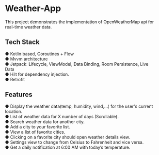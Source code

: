 # Weather-App
This project demonstrates the implementation of OpenWeatherMap api for real-time weather data.

## Tech Stack <br>

● Kotlin based, Coroutines + Flow<br>
● Mvvm architecture <br>
● Jetpack: Lifecycle, ViewModel, Data Binding, Room Persistence, Live Data <br>
● Hilt for dependency injection.<br>
● Retrofit<br>

## Features <br>
● Display the weather data(temp, humidity, wind,...) for the user's current location.<br>
● List of weather data for X number of days (Scrollable).<br>
● Search weather data for another city.<br>
● Add a city to your favorite list.<br>
● View a list of favorite cities.<br>
● Clicking on a favorite city should open weather details view.<br>
● Settings view to change from Celsius to Fahrenheit and vice versa.<br>
● Get a daily notification at 6:00 AM with today’s temperature.<br>

